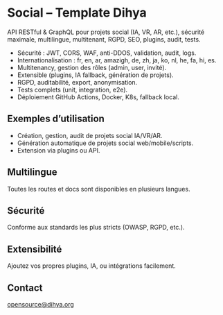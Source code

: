 # Social – Template Dihya

API RESTful & GraphQL pour projets social (IA, VR, AR, etc.), sécurité maximale, multilingue, multitenant, RGPD, SEO, plugins, audit, tests.

- Sécurité : JWT, CORS, WAF, anti-DDOS, validation, audit, logs.
- Internationalisation : fr, en, ar, amazigh, de, zh, ja, ko, nl, he, fa, hi, es.
- Multitenancy, gestion des rôles (admin, user, invité).
- Extensible (plugins, IA fallback, génération de projets).
- RGPD, auditabilité, export, anonymisation.
- Tests complets (unit, integration, e2e).
- Déploiement GitHub Actions, Docker, K8s, fallback local.

## Exemples d’utilisation
- Création, gestion, audit de projets social IA/VR/AR.
- Génération automatique de projets social web/mobile/scripts.
- Extension via plugins ou API.

## Multilingue
Toutes les routes et docs sont disponibles en plusieurs langues.

## Sécurité
Conforme aux standards les plus stricts (OWASP, RGPD, etc.).

## Extensibilité
Ajoutez vos propres plugins, IA, ou intégrations facilement.

## Contact
opensource@dihya.org
